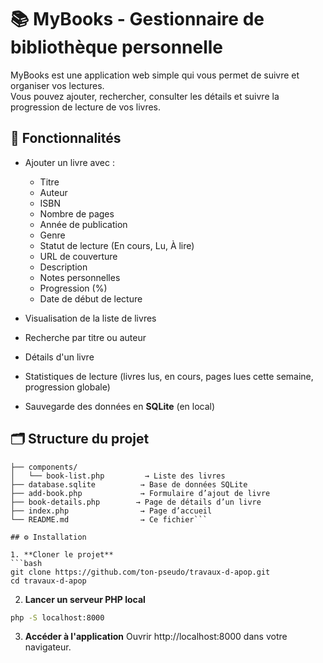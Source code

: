 # 📚 MyBooks - Gestionnaire de bibliothèque personnelle

MyBooks est une application web simple qui vous permet de suivre et organiser vos lectures.  
Vous pouvez ajouter, rechercher, consulter les détails et suivre la progression de lecture de vos livres.

## 🚀 Fonctionnalités

- Ajouter un livre avec :
  - Titre
  - Auteur
  - ISBN
  - Nombre de pages
  - Année de publication
  - Genre
  - Statut de lecture (En cours, Lu, À lire)
  - URL de couverture
  - Description
  - Notes personnelles
  - Progression (%)
  - Date de début de lecture

- Visualisation de la liste de livres
- Recherche par titre ou auteur
- Détails d'un livre
- Statistiques de lecture (livres lus, en cours, pages lues cette semaine, progression globale)
- Sauvegarde des données en **SQLite** (en local)

## 🗂️ Structure du projet

```📂 travaux d’apop
├── components/
│   └── book-list.php         → Liste des livres
├── database.sqlite          → Base de données SQLite
├── add-book.php             → Formulaire d’ajout de livre
├── book-details.php        → Page de détails d’un livre
├── index.php                → Page d’accueil
└── README.md                → Ce fichier```

## ⚙️ Installation

1. **Cloner le projet**
```bash
git clone https://github.com/ton-pseudo/travaux-d-apop.git
cd travaux-d-apop
```

2. **Lancer un serveur PHP local**
```bash
php -S localhost:8000
```

3. **Accéder à l'application**
Ouvrir http://localhost:8000 dans votre navigateur.